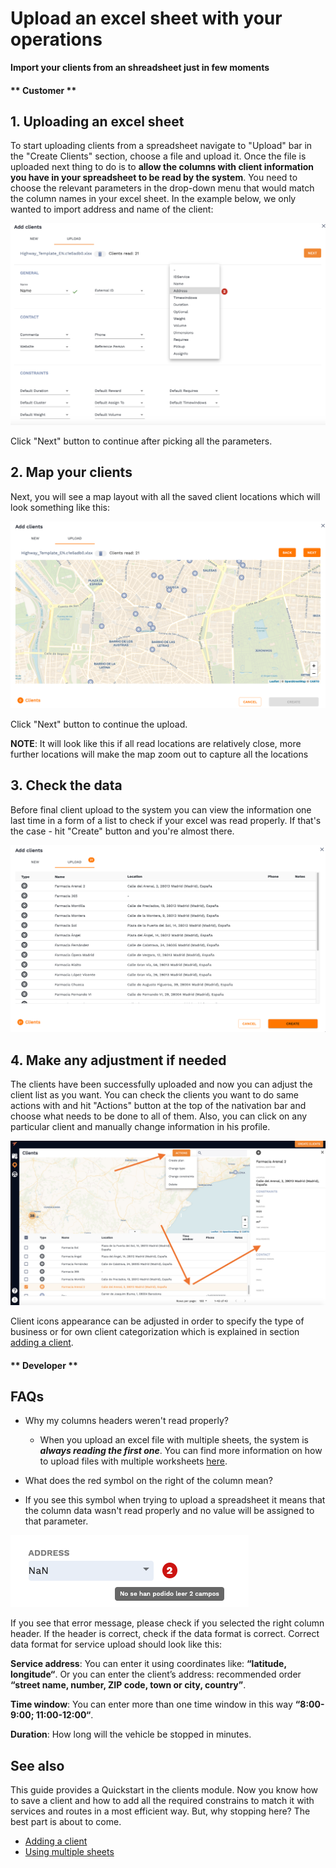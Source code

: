 # Upload an excel sheet with your operations 

**Import your clients from an shreadsheet just in few moments**



<!-- tabs:start -->
#### ** Customer **

## 1. Uploading an excel sheet 

To start uploading clients from a spreadsheet navigate to "Upload" bar in the "Create Clients" section, choose a file and upload it. Once the file is uploaded next thing to do is to **allow the columns with client information you have in your spreadsheet to be read by the system**. You need to choose the relevant parameters in the drop-down menu that would match the column names in your excel sheet. In the example below, we only wanted to import address and name of the client:

![Upload constrains](../images/upload_constrains.png)

Click "Next" button to continue after picking all the parameters. 

## 2. Map your clients

Next, you will see a map layout with all the saved client locations which will look something like this:  

![Upload map](../images/upload_map.png)

Click "Next" button to continue the upload. 

**NOTE**: It will look like this if all read locations are relatively close, more further locations will make the map zoom out to capture all the locations

## 3. Check the data 

Before final client upload to the system you can view the information one last time in a form of a list to check if your excel was read properly. If that's the case - hit "Create" button and you're almost there. 

![Upload check](../images/upload_check.png)

## 4. Make any adjustment if needed

The clients have been successfully uploaded and now you can adjust the client list as you want. You can check the clients you want to do same actions with and hit "Actions" button at the top of the nativation bar and choose what needs to be done to all of them. Also, you can click on any particular client and manually change information in his profile. 

![Upload actions](../images/upload_actions.png)

Client icons appearance can be adjusted in order to specify the type of business or for own client categorization which is explained in section [adding a client](/clients/creating_clients.md). 




#### ** Developer **

<!-- tabs:end -->

## FAQs

- Why my columns headers weren't read properly? 
  
  - When you upload an excel file with multiple sheets, the system is **_always reading the first one_**. You can find more information on how to upload files with multiple worksheets [here](/vehicles/other_sheets.md).

- What does the red symbol on the right of the column mean? 

 - If you see this symbol when trying to upload a spreadsheet it means that the column data wasn't read properly and no value will be assigned to that parameter. 

 ![Error message](../images/error_message.png)

 If you see that error message, please check if you selected the right column header. If the header is correct, check if the data format is correct. Correct data format for service upload should look like this: 

 **Service address**: You can enter it using coordinates like: **“latitude, longitude“**. Or you can enter the client’s address: recommended order **“street name, number, ZIP code, town or city, country”**.

 **Time window**: You can enter more than one time window in this way **“8:00-9:00; 11:00-12:00“**.

 **Duration**: How long will the vehicle be stopped in minutes.
  

## See also

This guide provides a Quickstart in the clients module. Now you know how to save a client and how to add all the required constrains to match it with services and routes in a most efficient way.
But, why stopping here? The best part is about to come.

- [Adding a client](/clients/creating_clients.md)
- [Using multiple sheets](/clients/cother_sheets.md)